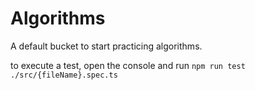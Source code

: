 # Algorithms

A default bucket to start practicing algorithms.

to execute a test, open the console and run `npm run test ./src/{fileName}.spec.ts`
